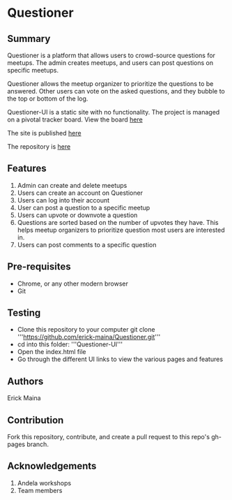 # Questioner
## Summary
Questioner is a platform that allows users to crowd-source questions for meetups. The admin creates meetups, and users can post questions on specific meetups.

Questioner allows the meetup organizer to prioritize the questions to be answered. Other users can vote on the asked questions, and they bubble to the top or bottom of the log.

Questioner-UI is a static site with no functionality. The project is managed on a pivotal tracker board. View the board [here](https://www.pivotaltracker.com/n/projects/2235625)

The site is published [here](https://erick-maina.github.io/Questioner/UI/)

The repository is [here](https://github.com/erick-maina/Questioner)

## Features
1. Admin can create and delete meetups
2. Users can create an account on Questioner
3. Users can log into their account
4. User can post a question to a specific meetup
5. Users can upvote or downvote a question
6. Questions are sorted based on the number of upvotes they have. This helps meetup organizers to prioritize question most users are interested in.
7. Users can post comments to a specific question

## Pre-requisites
- Chrome, or any other modern browser
- Git

## Testing
- Clone this repository to your computer
git clone '''https://github.com/erick-maina/Questioner.git'''
- cd into this folder: '''Questioner-UI'''
- Open the index.html file
- Go through the different UI links to view the various pages and features

## Authors
Erick Maina

## Contribution
Fork this repository, contribute, and create a pull request to this repo's gh-pages branch.

## Acknowledgements
1. Andela workshops
2. Team members